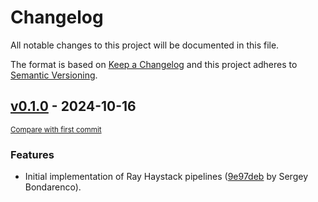# Changelog

All notable changes to this project will be documented in this file.

The format is based on [Keep a Changelog](http://keepachangelog.com/en/1.0.0/) and this project adheres to
[Semantic Versioning](http://semver.org/spec/v2.0.0.html).

<!-- insertion marker -->

## [v0.1.0](https://github.com/prosto/ray-haystack/releases/tag/v0.1.0) - 2024-10-16

<small>[Compare with first commit](https://github.com/prosto/ray-haystack/compare/9e97debe3d7586f7877d4688038aff6f11e7ebfd...v0.1.0)</small>

### Features

- Initial implementation of Ray Haystack pipelines ([9e97deb](https://github.com/prosto/ray-haystack/commit/9e97debe3d7586f7877d4688038aff6f11e7ebfd) by Sergey Bondarenco).
